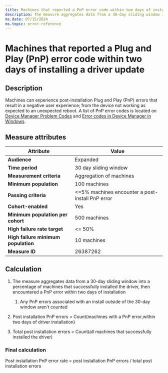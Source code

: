 ```yaml
---
title: Machines that reported a PnP error code within two days of installing a driver update
description: The measure aggregates data from a 30-day sliding window into a percentage of machines that successfully installed the driver and then encountered a Plug and Play error within two days of install.
ms.date: 07/15/2024
ms.topic: error-reference
---
```


# Machines that reported a Plug and Play (PnP) error code within two days of installing a driver update

## Description

Machines can experience post-installation Plug and Play (PnP) errors that result in a negative user experience; from the device not working as expected to an unexpected reboot. A list of PnP error codes is located on [Device Manager Problem Codes](../install/device-manager-error-messages.md) and [Error codes in Device Manager in Windows](https://support.microsoft.com/topic/error-codes-in-device-manager-in-windows-524e9e89-4dee-8883-0afa-6bca0456324e).

## Measure attributes

| Attribute | Value |
|--|--|
| **Audience** | Expanded |
| **Time period** | 30 day sliding window |
| **Measurement criteria** | Aggregation of machines |
| **Minimum population** | 100 machines |
| **Passing criteria** | <=5% machines encounter a post-install PnP error |
| **Cohort-enabled** | Yes |
| **Minimum population per cohort** | 500 machines |
| **High failure rate target** | <= 50% |
| **High failure minimum population** | 10 machines |
| **Measure ID** | 26387262 |

## Calculation

1. The measure aggregates data from a 30-day sliding window into a percentage of machines that successfully installed the driver, then encountered a PnP error within two days of installation
   1. Any PnP errors associated with an install outside of the 30-day window aren't counted

1. Post installation PnP errors = Count(machines with a PnP error,within two days of driver installation)
1. Total post installation errors = Count(all machines that successfully installed the driver)

### Final calculation

Post installation PnP error rate = post installation PnP errors / total post installation errors
